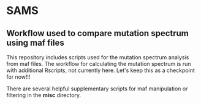 # SAMS
## Workflow used to compare mutation spectrum using maf files

This repository includes scripts used for the mutation spectrum analysis from maf files. 
The workflow for calculating the mutation spectrum is run with additional Rscripts, not currently here. 
Let's keep this as a checkpoint for now!!!

There are several helpful supplementary scripts for maf manipulation or filtering in the **misc** directory.
